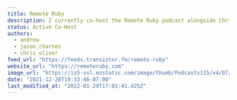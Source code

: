 ```yaml
---
title: Remote Ruby
description: I currently co-host the Remote Ruby podcast alongside Chris Oliver and Jason Charnes.
status: Active Co-Host
authors:
  - andrew
  - jason_charnes
  - chris_oliver
feed_url: "https://feeds.transistor.fm/remote-ruby"
website_url: "https://remoteruby.com"
image_url: "https://is5-ssl.mzstatic.com/image/thumb/Podcasts115/v4/07/fa/9b/07fa9b0a-4da7-6592-1e6f-17fefe6d0a8a/mza_17789155398922817.jpg/64x64bb.png"
date: "2021-12-20T19:33:46-07:00"
last_modified_at: "2022-01-29T17:01:41.425Z"
---
```

